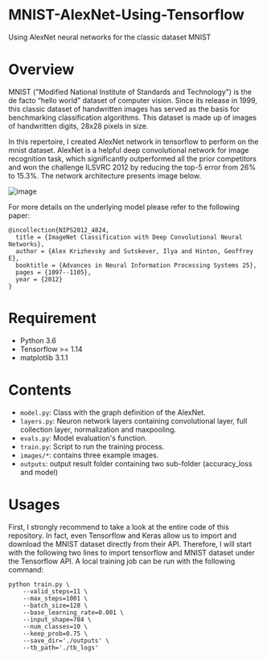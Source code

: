 # MNIST-AlexNet-Using-Tensorflow
Using AlexNet neural networks for the classic dataset MNIST

# Overview

MNIST ("Modified National Institute of Standards and Technology") is the de facto “hello world” dataset of computer vision. Since its release in 1999, this classic dataset of handwritten images has served as the basis for benchmarking classification algorithms. This dataset is made up of images of handwritten digits, 28x28 pixels in size. 

In this repertoire, I created AlexNet network in tensorflow to perform on the mnist dataset. AlexNet is a helpful deep convolutional network for image recognition task, which significantly outperformed all the prior competitors and won the challenge ILSVRC 2012 by reducing the top-5 error from 26% to 15.3\%. The network architecture presents image below.

![image](https://github.com/zhaoqi19/MNIST-AlexNet-Using-Tensorflow/blob/master/image/AlexNet.png)

For more details on the underlying model please refer to the following paper:

    @incollection{NIPS2012_4824,
      title = {ImageNet Classification with Deep Convolutional Neural Networks},
      author = {Alex Krizhevsky and Sutskever, Ilya and Hinton, Geoffrey E},
      booktitle = {Advances in Neural Information Processing Systems 25},
      pages = {1097--1105},
      year = {2012}
    }


# Requirement

- Python 3.6
- Tensorflow >= 1.14
- matplotlib 3.1.1

# Contents

- `model.py`: Class with the graph definition of the AlexNet.
- `layers.py`: Neuron network layers containing convolutional layer, full collection layer, normalization and maxpooling.
- `evals.py`: Model evaluation's function.
- `train.py`: Script to run the training process.
- `images/*`: contains three example images.
- `outputs`: output result folder containing two sub-folder (accuracy_loss and model)

# Usages

First, I strongly recommend to take a look at the entire code of this repository. In fact, even Tensorflow and Keras allow us to import and download the MNIST dataset directly from their API. Therefore, I will start with the following two lines to import tensorflow and MNIST dataset under the Tensorflow API. A local training job can be run with the following command:

    python train.py \
        --valid_steps=11 \
        --max_steps=1001 \
        --batch_size=128 \
        --base_learning_rate=0.001 \
        --input_shape=784 \
        --num_classes=10 \
        --keep_prob=0.75 \
        --save_dir='./outputs' \
        --tb_path='./tb_logs' 




  


